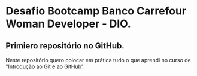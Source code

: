 # Desafio Bootcamp Banco Carrefour Woman Developer - DIO.

## Primiero repositório no GitHub.

Neste repositório quero colocar em prática tudo o que aprendi no curso de "Introdução ao Git e ao GitHub".

